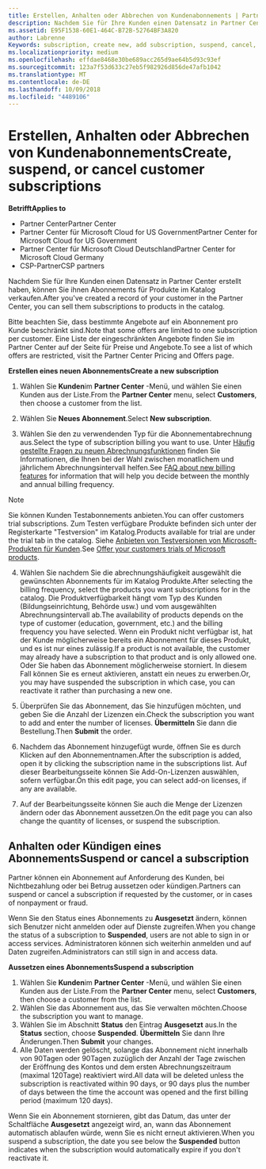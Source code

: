```yaml
---
title: Erstellen, Anhalten oder Abbrechen von Kundenabonnements | Partner Center
description: Nachdem Sie für Ihre Kunden einen Datensatz in Partner Center erstellt haben, können Sie ihnen Abonnements für Produkte im Katalog verkaufen.
ms.assetid: E95F1538-60E1-464C-B72B-52764BF3A820
author: Labrenne
Keywords: subscription, create new, add subscription, suspend, cancel,
ms.localizationpriority: medium
ms.openlocfilehash: effdae8468e30be689acc265d9ae64b5d93c93ef
ms.sourcegitcommit: 123a7f53d633c27eb5f982926d856de47afb1042
ms.translationtype: MT
ms.contentlocale: de-DE
ms.lasthandoff: 10/09/2018
ms.locfileid: "4489106"
---
```

# <a name="create-suspend-or-cancel-customer-subscriptions"></a><span data-ttu-id="9e4b3-103">Erstellen, Anhalten oder Abbrechen von Kundenabonnements</span><span class="sxs-lookup"><span data-stu-id="9e4b3-103">Create, suspend, or cancel customer subscriptions</span></span>

**<span data-ttu-id="9e4b3-104">Betrifft</span><span class="sxs-lookup"><span data-stu-id="9e4b3-104">Applies to</span></span>**

-  <span data-ttu-id="9e4b3-105">Partner Center</span><span class="sxs-lookup"><span data-stu-id="9e4b3-105">Partner Center</span></span>
-  <span data-ttu-id="9e4b3-106">Partner Center für Microsoft Cloud for US Government</span><span class="sxs-lookup"><span data-stu-id="9e4b3-106">Partner Center for Microsoft Cloud for US Government</span></span>
-  <span data-ttu-id="9e4b3-107">Partner Center für Microsoft Cloud Deutschland</span><span class="sxs-lookup"><span data-stu-id="9e4b3-107">Partner Center for Microsoft Cloud Germany</span></span>
-  <span data-ttu-id="9e4b3-108">CSP-Partner</span><span class="sxs-lookup"><span data-stu-id="9e4b3-108">CSP partners</span></span>

<span data-ttu-id="9e4b3-109">Nachdem Sie für Ihre Kunden einen Datensatz in Partner Center erstellt haben, können Sie ihnen Abonnements für Produkte im Katalog verkaufen.</span><span class="sxs-lookup"><span data-stu-id="9e4b3-109">After you've created a record of your customer in the Partner Center, you can sell them subscriptions to products in the catalog.</span></span>

<span data-ttu-id="9e4b3-110">Bitte beachten Sie, dass bestimmte Angebote auf ein Abonnement pro Kunde beschränkt sind.</span><span class="sxs-lookup"><span data-stu-id="9e4b3-110">Note that some offers are limited to one subscription per customer.</span></span> <span data-ttu-id="9e4b3-111">Eine Liste der eingeschränkten Angebote finden Sie im Partner Center auf der Seite für Preise und Angebote.</span><span class="sxs-lookup"><span data-stu-id="9e4b3-111">To see a list of which offers are restricted, visit the Partner Center Pricing and Offers page.</span></span> 


**<span data-ttu-id="9e4b3-112">Erstellen eines neuen Abonnements</span><span class="sxs-lookup"><span data-stu-id="9e4b3-112">Create a new subscription</span></span>**

1.  <span data-ttu-id="9e4b3-113">Wählen Sie **Kunden**im **Partner Center** -Menü, und wählen Sie einen Kunden aus der Liste.</span><span class="sxs-lookup"><span data-stu-id="9e4b3-113">From the **Partner Center** menu, select **Customers**, then choose a customer from the list.</span></span>

2.  <span data-ttu-id="9e4b3-114">Wählen Sie **Neues Abonnement**.</span><span class="sxs-lookup"><span data-stu-id="9e4b3-114">Select **New subscription**.</span></span>

3.  <span data-ttu-id="9e4b3-115">Wählen Sie den zu verwendenden Typ für die Abonnementabrechnung aus.</span><span class="sxs-lookup"><span data-stu-id="9e4b3-115">Select the type of subscription billing you want to use.</span></span>  <span data-ttu-id="9e4b3-116">Unter [Häufig gestellte Fragen zu neuen Abrechnungsfunktionen](faq-about-new-billing-features.md) finden Sie Informationen, die Ihnen bei der Wahl zwischen monatlichem und jährlichem Abrechnungsintervall helfen.</span><span class="sxs-lookup"><span data-stu-id="9e4b3-116">See [FAQ about new billing features](faq-about-new-billing-features.md) for information that will help you decide between the monthly and annual billing frequency.</span></span>
 
 >[!Note]
 ><span data-ttu-id="9e4b3-117">Sie können Kunden Testabonnements anbieten.</span><span class="sxs-lookup"><span data-stu-id="9e4b3-117">You can offer customers trial subscriptions.</span></span> <span data-ttu-id="9e4b3-118">Zum Testen verfügbare Produkte befinden sich unter der Registerkarte "Testversion" im Katalog.</span><span class="sxs-lookup"><span data-stu-id="9e4b3-118">Products available for trial are under the trial tab in the catalog.</span></span> <span data-ttu-id="9e4b3-119">Siehe [Anbieten von Testversionen von Microsoft-Produkten für Kunden](offer-your-customers-trials-of-microsoft-products.md).</span><span class="sxs-lookup"><span data-stu-id="9e4b3-119">See [Offer your customers trials of Microsoft products](offer-your-customers-trials-of-microsoft-products.md).</span></span>

 
4. <span data-ttu-id="9e4b3-120">Wählen Sie nachdem Sie die abrechnungshäufigkeit ausgewählt die gewünschten Abonnements für im Katalog Produkte.</span><span class="sxs-lookup"><span data-stu-id="9e4b3-120">After selecting the billing frequency, select the products you want subscriptions for in the catalog.</span></span> <span data-ttu-id="9e4b3-121">Die Produktverfügbarkeit hängt vom Typ des Kunden (Bildungseinrichtung, Behörde usw.) und vom ausgewählten Abrechnungsintervall ab.</span><span class="sxs-lookup"><span data-stu-id="9e4b3-121">The availability of products depends on the type of customer (education, government, etc.) and the billing frequency you have selected.</span></span> <span data-ttu-id="9e4b3-122">Wenn ein Produkt nicht verfügbar ist, hat der Kunde möglicherweise bereits ein Abonnement für dieses Produkt, und es ist nur eines zulässig.</span><span class="sxs-lookup"><span data-stu-id="9e4b3-122">If a product is not available, the customer may already have a subscription to that product and is only allowed one.</span></span> <span data-ttu-id="9e4b3-123">Oder Sie haben das Abonnement möglicherweise storniert. In diesem Fall können Sie es erneut aktivieren, anstatt ein neues zu erwerben.</span><span class="sxs-lookup"><span data-stu-id="9e4b3-123">Or, you may have suspended the subscription in which case, you can reactivate it rather than purchasing a new one.</span></span>

5. <span data-ttu-id="9e4b3-124">Überprüfen Sie das Abonnement, das Sie hinzufügen möchten, und geben Sie die Anzahl der Lizenzen ein.</span><span class="sxs-lookup"><span data-stu-id="9e4b3-124">Check the subscription you want to add and enter the number of licenses.</span></span> <span data-ttu-id="9e4b3-125">**Übermitteln** Sie dann die Bestellung.</span><span class="sxs-lookup"><span data-stu-id="9e4b3-125">Then **Submit** the order.</span></span>

6.  <span data-ttu-id="9e4b3-126">Nachdem das Abonnement hinzugefügt wurde, öffnen Sie es durch Klicken auf den Abonnementnamen.</span><span class="sxs-lookup"><span data-stu-id="9e4b3-126">After the subscription is added, open it by clicking the subscription name in the subscriptions list.</span></span> <span data-ttu-id="9e4b3-127">Auf dieser Bearbeitungsseite können Sie Add-On-Lizenzen auswählen, sofern verfügbar.</span><span class="sxs-lookup"><span data-stu-id="9e4b3-127">On this edit page, you can select add-on licenses, if any are available.</span></span>

7.  <span data-ttu-id="9e4b3-128">Auf der Bearbeitungsseite können Sie auch die Menge der Lizenzen ändern oder das Abonnement aussetzen.</span><span class="sxs-lookup"><span data-stu-id="9e4b3-128">On the edit page you can also change the quantity of licenses, or suspend the subscription.</span></span>

## <a name="suspend-or-cancel-a-subscription"></a><span data-ttu-id="9e4b3-129">Anhalten oder Kündigen eines Abonnements</span><span class="sxs-lookup"><span data-stu-id="9e4b3-129">Suspend or cancel a subscription</span></span>

<span data-ttu-id="9e4b3-130">Partner können ein Abonnement auf Anforderung des Kunden, bei Nichtbezahlung oder bei Betrug aussetzen oder kündigen.</span><span class="sxs-lookup"><span data-stu-id="9e4b3-130">Partners can suspend or cancel a subscription if requested by the customer, or in cases of nonpayment or fraud.</span></span>

<span data-ttu-id="9e4b3-131">Wenn Sie den Status eines Abonnements zu **Ausgesetzt** ändern, können sich Benutzer nicht anmelden oder auf Dienste zugreifen.</span><span class="sxs-lookup"><span data-stu-id="9e4b3-131">When you change the status of a subscription to **Suspended**, users are not able to sign in or access services.</span></span> <span data-ttu-id="9e4b3-132">Administratoren können sich weiterhin anmelden und auf Daten zugreifen.</span><span class="sxs-lookup"><span data-stu-id="9e4b3-132">Administrators can still sign in and access data.</span></span>

**<span data-ttu-id="9e4b3-133">Aussetzen eines Abonnements</span><span class="sxs-lookup"><span data-stu-id="9e4b3-133">Suspend a subscription</span></span>**

1.  <span data-ttu-id="9e4b3-134">Wählen Sie **Kunden**im **Partner Center** -Menü, und wählen Sie einen Kunden aus der Liste.</span><span class="sxs-lookup"><span data-stu-id="9e4b3-134">From the **Partner Center** menu, select **Customers**, then choose a customer from the list.</span></span>
2.  <span data-ttu-id="9e4b3-135">Wählen Sie das Abonnement aus, das Sie verwalten möchten.</span><span class="sxs-lookup"><span data-stu-id="9e4b3-135">Choose the subscription you want to manage.</span></span>
3.  <span data-ttu-id="9e4b3-136">Wählen Sie im Abschnitt **Status** den Eintrag **Ausgesetzt** aus.</span><span class="sxs-lookup"><span data-stu-id="9e4b3-136">In the **Status** section, choose **Suspended**.</span></span> <span data-ttu-id="9e4b3-137">**Übermitteln** Sie dann Ihre Änderungen.</span><span class="sxs-lookup"><span data-stu-id="9e4b3-137">Then **Submit** your changes.</span></span>
4.  <span data-ttu-id="9e4b3-138">Alle Daten werden gelöscht, solange das Abonnement nicht innerhalb von 90Tagen oder 90Tagen zuzüglich der Anzahl der Tage zwischen der Eröffnung des Kontos und dem ersten Abrechnungszeitraum (maximal 120Tage) reaktiviert wird.</span><span class="sxs-lookup"><span data-stu-id="9e4b3-138">All data will be deleted unless the subscription is reactivated within 90 days, or 90 days plus the number of days between the time the account was opened and the first billing period (maximum 120 days).</span></span>

<span data-ttu-id="9e4b3-139">Wenn Sie ein Abonnement stornieren, gibt das Datum, das unter der Schaltfläche **Ausgesetzt** angezeigt wird, an, wann das Abonnement automatisch ablaufen würde, wenn Sie es nicht erneut aktivieren.</span><span class="sxs-lookup"><span data-stu-id="9e4b3-139">When you suspend a subscription, the date you see below the **Suspended** button indicates when the subscription would automatically expire if you don't reactivate it.</span></span> 




 



